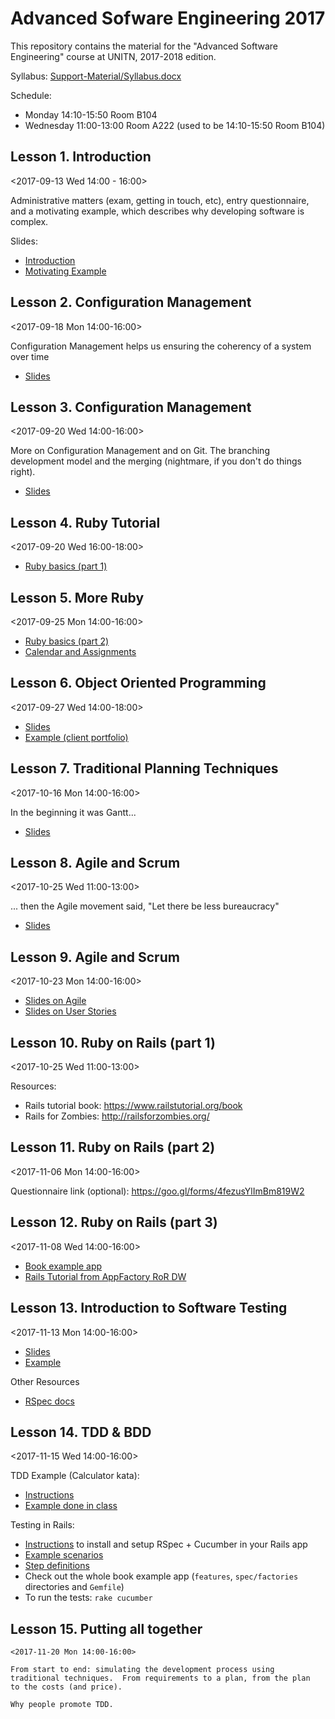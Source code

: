# Advanced Sofware Engineering 2017

This repository contains the material for the "Advanced Software
Engineering" course at UNITN, 2017-2018 edition.

Syllabus: [Support-Material/Syllabus.docx](Support-Material/Syllabus.docx)

Schedule:

  - Monday 14:10-15:50 Room B104
  - Wednesday 11:00-13:00 Room A222 (used to be 14:10-15:50 Room B104)

## Lesson 1. Introduction

  <2017-09-13 Wed 14:00 - 16:00>

  Administrative matters (exam, getting in touch, etc), entry
  questionnaire, and a motivating example, which describes why
  developing software is complex.

  Slides:

  - [Introduction](Slides/01-Introduction-2017.odp)
  - [Motivating Example](Slides/02-MotivatingExample.odp)

## Lesson 2. Configuration Management

  <2017-09-18 Mon 14:00-16:00>

  Configuration Management helps us ensuring the coherency of a system
  over time

  - [Slides](Slides/03-ConfigurationManagement.odp)

## Lesson 3. Configuration Management

  <2017-09-20 Wed 14:00-16:00>

  More on Configuration Management and on Git.  The branching
  development model and the merging (nightmare, if you don't do things
  right).

  - [Slides](Slides/04-Git.odp)

## Lesson 4. Ruby Tutorial

  <2017-09-20 Wed 16:00-18:00>

  - [Ruby basics (part 1)](Tutorials/01_ruby_basics_1.md)

## Lesson 5. More Ruby

  <2017-09-25 Mon 14:00-16:00>

  - [Ruby basics (part 2)](Tutorials/01_ruby_basics_2.md)
  - [Calendar and Assignments](Teams/assignment.org)

## Lesson 6. Object Oriented Programming

  <2017-09-27 Wed 14:00-18:00>

  - [Slides](Slides/05-StructuredProgramming.odp)
  - [Example (client portfolio)](Examples/client_portfolio)

## Lesson 7. Traditional Planning Techniques

  <2017-10-16 Mon 14:00-16:00>

  In the beginning it was Gantt...

  - [Slides](Slides/06-TraditionalPlanning.odp)

## Lesson 8. Agile and Scrum

  <2017-10-25 Wed 11:00-13:00>

  ... then the Agile movement said, "Let there be less bureaucracy"

  - [Slides](Slides/07-AgileAndScrum.odp)

## Lesson 9. Agile and Scrum

  <2017-10-23 Mon 14:00-16:00>

  - [Slides on Agile](Slides/07-AgileAndScrum.odp)
  - [Slides on User Stories](Slides/08-UserStories.odp)

## Lesson 10. Ruby on Rails (part 1)

  <2017-10-25 Wed 11:00-13:00>

  Resources:
  - Rails tutorial book: https://www.railstutorial.org/book
  - Rails for Zombies: http://railsforzombies.org/

## Lesson 11. Ruby on Rails (part 2)

  <2017-11-06 Mon 14:00-16:00>

  Questionnaire link (optional): https://goo.gl/forms/4fezusYlImBm819W2

## Lesson 12. Ruby on Rails (part 3)

  <2017-11-08 Wed 14:00-16:00>

  - [Book example app](Examples/book_example_app)
  - [Rails Tutorial from AppFactory RoR DW](https://ict4g.github.io/appfactory-ror-dw/guides/incident-reporter_pt1.html)

## Lesson 13. Introduction to Software Testing

  <2017-11-13 Mon 14:00-16:00>

  - [Slides](Slides/09-Testing.pdf)
  - [Example](Examples/testing)

  Other Resources

  - [RSpec docs](https://relishapp.com/rspec)

## Lesson 14. TDD & BDD

  <2017-11-15 Wed 14:00-16:00>

  TDD Example (Calculator kata):
  - [Instructions](Tutorials/02_ruby-tdd.md)
  - [Example done in class](Examples/testing/calculator)

  Testing in Rails:
  - [Instructions](Tutorials/02_testing-rails.md) to install and setup RSpec + Cucumber in your Rails app
  - [Example scenarios](Examples/book_example_app/features/create_a_book.feature)
  - [Step definitions](Examples/book_example_app/features/stestep_definitions)
  - Check out the whole book example app (`features`, `spec/factories` directories and `Gemfile`)
  - To run the tests: `rake cucumber`

## Lesson 15. Putting all together

    <2017-11-20 Mon 14:00-16:00>
    
    From start to end: simulating the development process using
    traditional techniques.  From requirements to a plan, from the plan
    to the costs (and price).
    
    Why people promote TDD.

